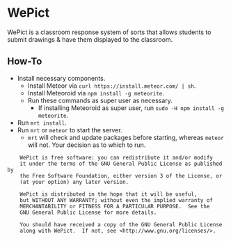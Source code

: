 WePict
=========

WePict is a classroom response system of sorts that allows students to submit drawings & have them displayed to the classroom.

How-To
------
* Install necessary components.
  * Install Meteor via `curl https://install.meteor.com/ | sh`.
  * Install Meteoroid via `npm install -g meteorite`.
  * Run these commands as super user as necessary.
    * If installing Meteoroid as super user, run `sudo -H npm install -g meteorite`.
* Run `mrt install`.
* Run `mrt` or `meteor` to start the server.
  * `mrt` will check and update packages before starting, whereas `meteor` will not.
    Your decision as to which to run.

```
    WePict is free software: you can redistribute it and/or modify
    it under the terms of the GNU General Public License as published by
    the Free Software Foundation, either version 3 of the License, or
    (at your option) any later version.

    WePict is distributed in the hope that it will be useful,
    but WITHOUT ANY WARRANTY; without even the implied warranty of
    MERCHANTABILITY or FITNESS FOR A PARTICULAR PURPOSE.  See the
    GNU General Public License for more details.

    You should have received a copy of the GNU General Public License
    along with WePict.  If not, see <http://www.gnu.org/licenses/>.
```
